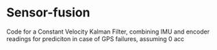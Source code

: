 # Sensor-fusion 

Code for a Constant Velocity Kalman Filter, combining IMU and encoder readings for prediciton in case of GPS failures, assuming 0 acc
